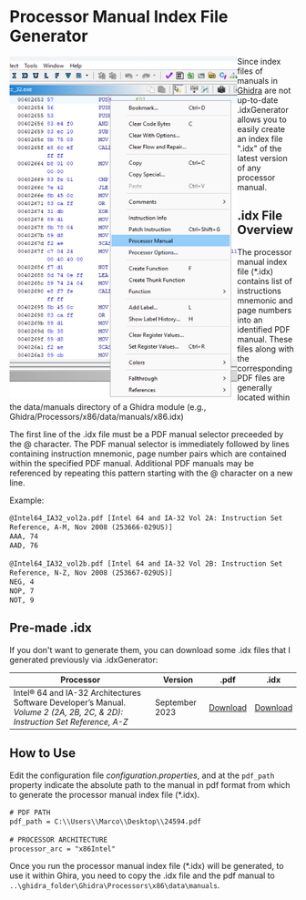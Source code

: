 
# Processor Manual Index File Generator

<img align="left" width="400" height="600" src="https://github.com/callbrok/.idxGenerator/blob/dc353b82151124a5b12490ff8c9b8df92f93e8e9/screenshot.png">

Since index files of manuals in [Ghidra](https://github.com/NationalSecurityAgency/ghidra) are not up-to-date .idxGenerator allows you to easily create an index file ".idx" of the latest version of any processor manual.

## .idx File Overview
The processor manual index file (*.idx) contains list of instructions mnemonic and page 
numbers into an identified PDF manual.  These files along with the corresponding PDF files
are generally located within the data/manuals directory of a Ghidra module
(e.g., Ghidra/Processors/x86/data/manuals/x86.idx)

The first line of the .idx file must be a PDF manual selector preceeded by the @ character. The PDF manual selector is immediately followed by lines containing instruction mnemonic, page number pairs which are contained within the specified PDF manual. Additional PDF manuals may be referenced by repeating this pattern starting with the @ character on a new line.

Example:

```
@Intel64_IA32_vol2a.pdf [Intel 64 and IA-32 Vol 2A: Instruction Set Reference, A-M, Nov 2008 (253666-029US)]
AAA, 74
AAD, 76

@Intel64_IA32_vol2b.pdf [Intel 64 and IA-32 Vol 2B: Instruction Set Reference, N-Z, Nov 2008 (253667-029US)]
NEG, 4
NOP, 7
NOT, 9
```

## Pre-made .idx
If you don't want to generate them, you can download some .idx files that I generated previously via .idxGenerator:

| **Processor**                                                                                                               | **Version**    | **.pdf**     | **.idx**     |
|-----------------------------------------------------------------------------------------------------------------------------|----------------|--------------|--------------|
| Intel® 64 and IA-32 Architectures Software Developer’s Manual. _Volume 2 (2A, 2B, 2C, & 2D): Instruction Set Reference, A-Z_ | September 2023 | [Download](https://cdrdv2.intel.com/v1/dl/getContent/671110)     | [Download](https://github.com/callbrok/.idxGenerator/blob/6fc4b5f430adb5a08c7790c892afcf1d46103fd3/x86.idx)     |

## How to Use
Edit the configuration file _configuration.properties_, and at the `pdf_path` property indicate the absolute path to the manual in pdf format from which to generate the processor manual index file (*.idx).

```
# PDF PATH
pdf_path = C:\\Users\\Marco\\Desktop\\24594.pdf

# PROCESSOR ARCHITECTURE
processor_arc = "x86Intel"
```

Once you run the processor manual index file (*.idx) will be generated, to use it within Ghira, you need to copy the .idx file and the pdf manual to `..\ghidra_folder\Ghidra\Processors\x86\data\manuals`.
